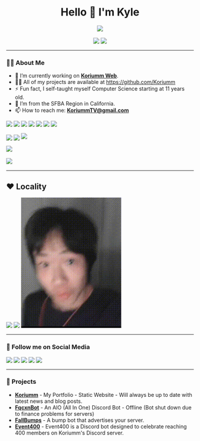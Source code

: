 <h1 align="center">Hello 👋 I'm Kyle</h1>
<p align="center">
    <img src="https://readme-typing-svg.demolab.com?font=Fira+Code&pause=1000&color=1183F6&center=true&random=true&width=435&height=30&lines=Entrepreneur;Content+Creator;Backend+Developer;Hosting+Service+Director">
    </p>

<p align="center">
    <a href="https://github.com/koriumm"><img src="https://img.shields.io/github/followers/koriumm?label=Followers&style=social"></a> <img src="https://komarev.com/ghpvc/?username=Koriumm">
</p>

---

### 👨‍💻 About Me
- 🔭 I’m currently working on **[Koriumm Web](https://koriumm.is-a.dev)**.
- 👨‍💻 All of my projects are available at https://github.com/Koriumm
- ⚡ Fun fact, I self-taught myself Computer Science starting at 11 years old.
- 👯 I’m from the SFBA Region in California.
- 📫 How to reach me: **KoriummTV@gmail.com**
<p>
    <img src="https://img.shields.io/badge/-Node.js-339933?style=flat&logo=node.js&logoColor=white">
    <img src="https://img.shields.io/badge/-JavaScript-F7DF1E?style=flat&logo=javascript&logoColor=black">
    <img src="https://img.shields.io/badge/-HTML5-E34F26?style=flat&logo=html5&logoColor=white">
    <img src="https://img.shields.io/badge/-CSS-1572B6?style=flat&logo=css3&logoColor=white">
    <img src="https://img.shields.io/badge/-Bash-4EAA25?style=flat&logo=gnu-bash&logoColor=white">
    <img src="https://img.shields.io/badge/-npm-CB3837?style=flat&logo=npm&logoColor=white">
    <img src="https://img.shields.io/badge/-Termius-000000?style=flat&logo=windows-terminal&logoColor=white">
</p>
<p>
    <img height=175 align="center" src="https://github-readme-stats.vercel.app/api?username=koriumm&show_icons=true&theme=dark&count_private=true">
    <img height=175 align="center" src="https://github-readme-stats.vercel.app/api/top-langs/?username=koriumm&theme=dark&layout=compact&langs_count=8&card_width=320">
    <img src="https://streak-stats.demolab.com?user=Koriumm&theme=dark&date_format=j%20M%5B%20Y%5D">
</p>
<p>
    <img src="https://github-readme-activity-graph.vercel.app/graph?username=Koriumm&bg_color=000000&color=ffffff&line=1183f6&point=403d3d&area=true&hide_border=true">
</p>
<p>
    <img src="https://github-profile-trophy.vercel.app/?username=koriumm&theme=nord&no-frame=true&margin-w=5">
</p>

---

## ♥ Locality
<p>
    <img src="https://spotify-github-profile.kittinanx.com/api/view?uid=qvo3y6h1az1zsgr7w1t7fo9h8&cover_image=true&theme=default&show_offline=true&background_color=121212&interchange=true&bar_color=53b14f&bar_color_cover=false" height="350">
    <img src="https://weather-badge.vercel.app/api/badge?lat=37.7790262&lon=-122.419906&size=200" height="350">
    <img src="https://raw.githubusercontent.com/Koriumm/Koriumm/refs/heads/main/images/github%20thing-2.gif" height="350">
</p>

---

### 🔗 Follow me on Social Media
<p>
    <a href="https://twitch.tv/Koriumm" target="_blank"><img src="https://img.shields.io/badge/Twitch-%239146FF.svg?&style=for-the-badge&logo=twitch&logoColor=white"></a>
    <a href="https://youtube.com/Koriumm" target="_blank"><img src="https://img.shields.io/badge/YouTube-%23FF0000.svg?&style=for-the-badge&logo=youtube&logoColor=white"></a>
    <a href="https://tiktok.com/@KoriummTV" target="_blank"><img src="https://img.shields.io/badge/TikTok-%23000000.svg?&style=for-the-badge&logo=tiktok&logoColor=white"></a>
    <a href="https://twitter.com/KoriummTV" target="_blank"><img src="https://img.shields.io/badge/Twitter-%231DA1F2.svg?&style=for-the-badge&logo=twitter&logoColor=white"></a>
    <a href="https://instagram.com/KoriummTV" target="_blank"><img src="https://img.shields.io/badge/Instagram-%23E4405F.svg?&style=for-the-badge&logo=instagram&logoColor=white"></a>
</p>

---

### 📌 Projects
- **[Koriumm](https://github.com/Koriumm/Website)** - My Portfolio - Static Website - Will always be up to date with latest news and blog posts.
- **[FqcxnBot](https://github.com/koriumm/FqcxnBot)** - An AIO (All In One) Discord Bot - Offline (Bot shut down due to finance problems for servers)
- **[FallBumps](https://github.com/Koriumm/FallBumps)** - A bump bot that advertises your server.
- **[Event400](https://github.com/Koriumm/Event400)** - Event400 is a Discord bot designed to celebrate reaching 400 members on Koriumm's Discord server.
